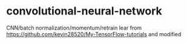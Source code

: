 # convolutional-neural-network
CNN/batch normalization/momentum/retrain
lear from https://github.com/kevin28520/My-TensorFlow-tutorials
and modified
